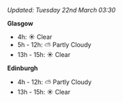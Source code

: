 *Updated: Tuesday 22nd March 03:30*

**Glasgow**

* 4h: :sunny: Clear
* 5h - 12h: :partly_sunny: Partly Cloudy
* 13h - 15h: :sunny: Clear

**Edinburgh**

* 4h - 12h: :partly_sunny: Partly Cloudy
* 13h - 15h: :sunny: Clear
